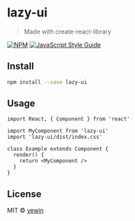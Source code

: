 # lazy-ui

> Made with create-react-library

[![NPM](https://img.shields.io/npm/v/lazy-ui.svg)](https://www.npmjs.com/package/lazy-ui) [![JavaScript Style Guide](https://img.shields.io/badge/code_style-standard-brightgreen.svg)](https://standardjs.com)

## Install

```bash
npm install --save lazy-ui
```

## Usage

```tsx
import React, { Component } from 'react'

import MyComponent from 'lazy-ui'
import 'lazy-ui/dist/index.css'

class Example extends Component {
  render() {
    return <MyComponent />
  }
}
```

## License

MIT © [yewin](https://github.com/yewin)
